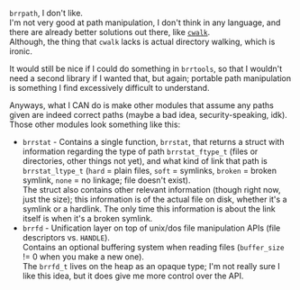 `brrpath`, I don't like.  
I'm not very good at path manipulation, I don't think in any language, and there are already better solutions out there, like [`cwalk`](https://github.com/likle/cwalk).  
Although, the thing that `cwalk` lacks is actual directory walking, which is ironic.  

It would still be nice if I could do something in `brrtools`, so that I wouldn't need a second library if I
wanted that, but again; portable path manipulation is something I find excessively difficult to understand.

Anyways, what I CAN do is make other modules that assume any paths given are indeed correct paths (maybe a
bad idea, security-speaking, idk).  
Those other modules look something like this:
 * `brrstat` - Contains a single function, `brrstat`, that returns a struct with information regarding the
   type of path `brrstat_ftype_t` (files or directories, other things not yet), and what kind of link that
   path is `brrstat_ltype_t` (`hard` = plain files, `soft` = symlinks, `broken` = broken symlink, `none` =
   no linkage; file doesn't exist).  
   The struct also contains other relevant information (though right now, just the size); this information is
   of the actual file on disk, whether it's a symlink or a hardlink. The only time this information is about
   the link itself is when it's a broken symlink.
 * `brrfd` - Unification layer on top of unix/dos file manipulation APIs (file descriptors vs. `HANDLE`).  
 Contains an optional buffering system when reading files (`buffer_size` != 0 when you make a new one).  
 The `brrfd_t` lives on the heap as an opaque type; I'm not really sure I like this idea, but it does give me
 more control over the API.
